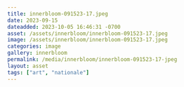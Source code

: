 ```yaml
---
title: innerbloom-091523-17.jpeg
date: 2023-09-15
dateadded: 2023-10-05 16:46:31 -0700
asset: /assets/innerbloom/innerbloom-091523-17.jpeg
image: /assets/innerbloom/innerbloom-091523-17.jpeg
categories: image
gallery: innerbloom
permalink: /media/innerbloom/innerbloom-091523-17-jpeg
layout: asset
tags: ["art", "nationale"]
--- 
```

